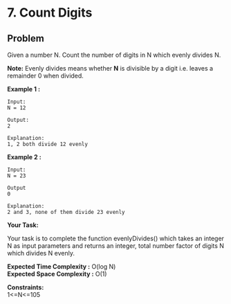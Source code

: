 # 7. Count Digits

## Problem

Given a number N. Count the number of digits in N which evenly divides N.

**Note:** Evenly divides means whether **N** is divisible by a digit i.e. leaves a remainder 0 when divided.

**Example 1 :**

```
Input:
N = 12

Output:
2

Explanation:
1, 2 both divide 12 evenly
```

**Example 2 :**

```
Input:
N = 23

Output
0

Explanation:
2 and 3, none of them divide 23 evenly
```

**Your Task:**

Your task is to complete the function evenlyDivides() which takes an integer N as input parameters and returns an integer, total number factor of digits N which divides N evenly.

**Expected Time Complexity :** O(log N)  
**Expected Space Complexity :** O(1)

**Constraints:**  
1<=N<=105
